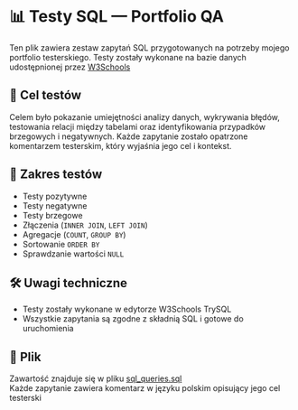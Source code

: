 # 📊 Testy SQL — Portfolio QA

Ten plik zawiera zestaw zapytań SQL przygotowanych na potrzeby mojego portfolio testerskiego. Testy zostały wykonane na bazie danych udostępnionej przez [W3Schools](https://www.w3schools.com/sql/trysql.asp?filename=trysql_select_all)
## 🎯 Cel testów

Celem było pokazanie umiejętności analizy danych, wykrywania błędów, testowania relacji między tabelami oraz identyfikowania przypadków brzegowych i negatywnych. Każde zapytanie zostało opatrzone komentarzem testerskim, który wyjaśnia jego cel i kontekst.

## 🧪 Zakres testów

- Testy pozytywne
- Testy negatywne
- Testy brzegowe
- Złączenia (`INNER JOIN`, `LEFT JOIN`)
- Agregacje (`COUNT`, `GROUP BY`)
- Sortowanie `ORDER BY`
- Sprawdzanie wartości `NULL`

## 🛠️ Uwagi techniczne

- Testy zostały wykonane w edytorze W3Schools TrySQL  
- Wszystkie zapytania są zgodne z składnią SQL i gotowe do uruchomienia

## 📁 Plik

Zawartość znajduje się w pliku [sql_queries.sql](https://github.com/PAdamus07/Portfolio-QA/blob/main/SQL-Portfolio/sql_queries.sql)  
Każde zapytanie zawiera komentarz w języku polskim opisujący jego cel testerski


